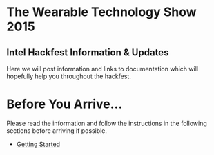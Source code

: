 # The Wearable Technology Show 2015

## Intel Hackfest Information & Updates

Here we will post information and links to documentation which will hopefully help you throughout the hackfest.

Before You Arrive...
====================
Please read the information and follow the instructions in the following sections before arriving if possible.

* [Getting Started](../master/Documentation/Getting_Started.md)
